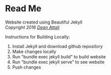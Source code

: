 # Read Me

Website created using Beautiful Jekyll  
*Copyright 2016 [Dean Attali](http://deanattali.com)*

Instructions for Building Locally:  
1. Install Jekyll and download github repository  
2. Make changes locally  
3. Run "bundle exec jekyll build" to build website  
4. Run "bundle exec jekyll serve" to see website  
5. Push changes  


